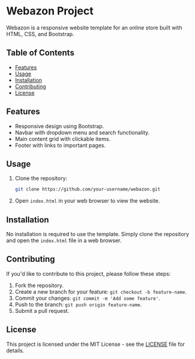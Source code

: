 # Webazon Project

Webazon is a responsive website template for an online store built with HTML, CSS, and Bootstrap.

## Table of Contents

- [Features](#features)
- [Usage](#usage)
- [Installation](#installation)
- [Contributing](#contributing)
- [License](#license)

## Features

- Responsive design using Bootstrap.
- Navbar with dropdown menu and search functionality.
- Main content grid with clickable items.
- Footer with links to important pages.

## Usage

1. Clone the repository:

    ```bash
    git clone https://github.com/your-username/webazon.git
    ```

2. Open `index.html` in your web browser to view the website.

## Installation

No installation is required to use the template. Simply clone the repository and open the `index.html` file in a web browser.

## Contributing

If you'd like to contribute to this project, please follow these steps:

1. Fork the repository.
2. Create a new branch for your feature: `git checkout -b feature-name`.
3. Commit your changes: `git commit -m 'Add some feature'`.
4. Push to the branch: `git push origin feature-name`.
5. Submit a pull request.

## License

This project is licensed under the MIT License - see the [LICENSE](LICENSE) file for details.
